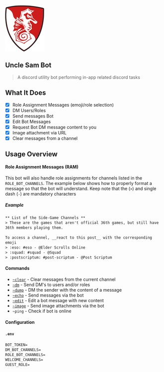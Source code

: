 ![Logo](docs/img/logo.png "Logo")

Uncle Sam Bot
---

> A discord utility bot performing in-app related discord tasks

What It Does
---

- [x] Role Assignment Messages (emoji/role selection)
- [x] DM Users/Roles
- [x] Send messages Bot
- [x] Edit Bot Messages
- [x] Request Bot DM message content to you
- [x] Image attachment via URL
- [x] Clear messages from a channel

Usage Overview
---

#### Role Assignment Messages (RAM)
This bot will also handle role assignments for channels listed in the `ROLE_BOT_CHANNELS`.
The example below shows how to properly format a message so that the bot will understand.
Keep note that the (`>`) and single dash (`-`) are mandatory characters

##### Example

```
** List of the Side-Game Channels **
> These are the games that aren't official 36th games, but still have 36th members playing them.

To access a channel, __react to this post__ with the corresponding emoji
> :eso: #eso - @Elder Scrolls Online
> :squad: #squad - @Squad
> :postscriptum: #post-scriptum - @Post Scriptum
```

#### Commands

* [`~clear`](docs/commands/clear.md) - Clear messages from the current channel
* [`~dm`](docs/commands/dm.md) - Send DM's to users and/or roles
* [`~dump`](docs/commands/dump.md) - DM the sender with the content of a message
* [`~echo`](docs/commands/echo.md) - Send messages via the bot
* [`~edit`](docs/commands/edit.md) - Edit a bot message with new content
* [`~image`](docs/commands/echo.md) - Send image attachments via the bot
* `~ping` - Check if bot is online

#### Configuration

#### `.env`

```
BOT_TOKEN=
DM_BOT_CHANNELS=
ROLE_BOT_CHANNELS=
WELCOME_CHANNELS=
GUEST_ROLE=
```
